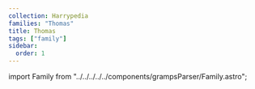 ```yaml
---
collection: Harrypedia
families: "Thomas"
title: Thomas
tags: ["family"]
sidebar:
  order: 1
---
```

import Family from "../../../../../components/grampsParser/Family.astro";

<Family surn={frontmatter.surn} />

